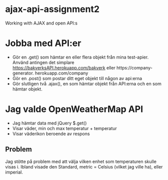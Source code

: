 # ajax-api-assignment2
Working with AJAX and open API:s

# Jobba med API:er
- Gör en .get() som hämtar en eller flera objekt från mina test-apier. Använd antingen det simplare https://bakverksAPI.herokuapp.com/bakverk eller https://company-generator. herokuapp.com/company
- Gör en .post() som postar ditt eget objekt till någon av api:erna
- Gör slutligen två .ajax(), en som hämtar objekt från API:erna och en som hämtar objekt.

# Jag valde OpenWeatherMap API
- Jag hämtar data med jQuery $.get()
- Visar väder, min och max temperatur + temperatur
- Visar väderikon beroende av respons
## Problem
Jag stötte på problem med att välja vilken enhet som temperaturen skulle visas i. Ibland visade den Standard, metric = Celsius (vilket jag ville ha), eller imperial.
